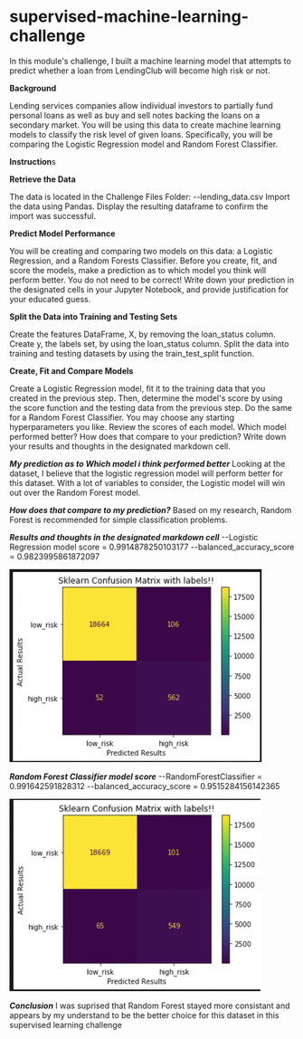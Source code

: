 # supervised-machine-learning-challenge

In this module's challenge, I built a machine learning model that attempts to predict whether a loan from LendingClub will become high risk or not.


**Background**

Lending services companies allow individual investors to partially fund personal loans as well as buy and sell notes backing the loans on a secondary market.
You will be using this data to create machine learning models to classify the risk level of given loans. Specifically, you will be comparing the Logistic Regression model and Random Forest Classifier.


**Instruction**s

**Retrieve the Data**

The data is located in the Challenge Files Folder:
--lending_data.csv
Import the data using Pandas. Display the resulting dataframe to confirm the import was successful.

**Predict Model Performance**

You will be creating and comparing two models on this data: a Logistic Regression, and a Random Forests Classifier. Before you create, fit, and score the models, make a prediction as to which model you think will perform better. You do not need to be correct!
Write down your prediction in the designated cells in your Jupyter Notebook, and provide justification for your educated guess.

**Split the Data into Training and Testing Sets**

Create the features DataFrame, X, by removing the loan_status column. Create y, the labels set, by using the loan_status column. Split the data into training and testing datasets by using the train_test_split function.

**Create, Fit and Compare Models**

Create a Logistic Regression model, fit it to the training data that you created in the previous step. Then, determine the model's score by using the score function and the testing data from the previous step. Do the same for a Random Forest Classifier. You may choose any starting hyperparameters you like.
Review the scores of each model. Which model performed better? How does that compare to your prediction? Write down your results and thoughts in the designated markdown cell.


***My prediction as to Which model i think performed better*** 
Looking at the dataset, I believe that the logistic regression model will perform better for this dataset. With a lot of variables to consider, the Logistic model will win out over the Random Forest model.


***How does that compare to my prediction?***
Based on my research, Random Forest is recommended for simple classification problems.


***Results and thoughts in the designated markdown cell***
--Logistic Regression model score = 0.9914878250103177
--balanced_accuracy_score = 0.9823995861872097

![This is an image](https://github.com/cjallow01/supervised-machine-learning-challenge/blob/main/Logistic%20Regression.png)

***Random Forest Classifier model score***
--RandomForestClassifier = 0.991642591828312
--balanced_accuracy_score = 0.9515284156142365


![This is an image](https://github.com/cjallow01/supervised-machine-learning-challenge/blob/main/Random%20Forest.png)

***Conclusion***
I was suprised that Random Forest stayed more consistant and appears by my understand to be the better choice for this dataset in this supervised learning challenge
